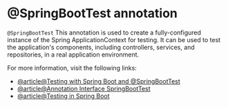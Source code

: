 # @SpringBootTest annotation

`@SpringBootTest` This annotation is used to create a fully-configured instance of the Spring ApplicationContext for testing. It can be used to test the application's components, including controllers, services, and repositories, in a real application environment.

For more information, visit the following links:

- [@article@Testing with Spring Boot and @SpringBootTest](https://reflectoring.io/spring-boot-test/)
- [@article@Annotation Interface SpringBootTest](https://docs.spring.io/spring-boot/docs/current/api/org/springframework/boot/test/context/SpringBootTest.html)
- [@article@Testing in Spring Boot](https://www.baeldung.com/spring-boot-testing)

